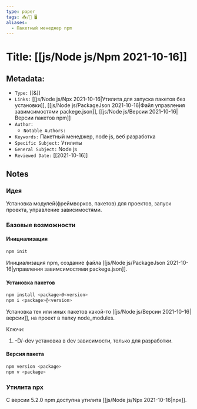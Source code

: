 ```yaml
---
type: paper
tags: 📥️/📜️ 🖥️
aliases:
  - Пакетный менеджер npm
---
```




# Title: **[[js/Node js/Npm 2021-10-16]]**


## Metadata:

- `Type:` [[&]]
- `Links:` [[js/Node js/Npx 2021-10-16|Утилита для запуска пакетов без установки]], [[js/Node js/PackageJson 2021-10-16|Файл управления завимсимостями packege.json]], [[js/Node js/Версии 2021-10-16|Версии пакетов npm]]
- `Author:` 
	- `Notable Authors:` 
- `Keywords:` Пакетный менеджер, node js, веб разработка
- `Specific Subject:` Утилиты
- `General Subject:` Node js
- `Reviewed Date:` [[2021-10-16]]


## Notes

### Идея
Установка модулей(фреймворков, пакетов) для проектов, запуск проекта, управление зависимостями.

### Базовые возможности
#### Инициализация
```Bash
npm init
```
Инициализация npm, создание файла [[js/Node js/PackageJson 2021-10-16|управления завимсимостями packege.json]].

#### Установка пакетов
```Bash
npm install <package>@<version>
npm i <package>@<version>
```
Установка тех или иных пакетов какой-то [[js/Node js/Версии 2021-10-16|версии]], на проект в папку node_modules.

Ключи:
1) -D/-dev установка в dev зависимости, только для разработки.

#### Версия пакета
```Bash
npm version <package>
npm v <package>
```

### Утилита npx
С версии 5.2.0 npm доступна утилита [[js/Node js/Npx 2021-10-16|npx]].